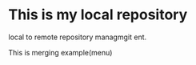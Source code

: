 # This is my local repository
<p>local to remote repository managmgit ent.</p>
<p>This is merging example(menu)</p>